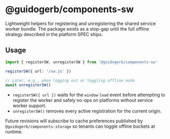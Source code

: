 # @guidogerb/components-sw

Lightweight helpers for registering and unregistering the shared service worker bundle.
The package exists as a stop-gap until the full offline strategy described in the platform
SPEC ships.

## Usage

```ts
import { registerSW, unregisterSW } from '@guidogerb/components-sw'

registerSW({ url: '/sw.js' })

// Later, e.g., when logging out or toggling offline mode
await unregisterSW()
```

- `registerSW({ url })` waits for the `window` `load` event before attempting to register
  the worker and safely no-ops on platforms without service worker support.
- `unregisterSW()` removes every active registration for the current origin.

Future revisions will subscribe to cache preferences published by
`@guidogerb/components-storage` so tenants can toggle offline buckets at runtime.
